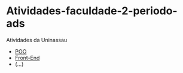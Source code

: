 # Atividades-faculdade-2-periodo-ads
Atividades da Uninassau
- [POO]()
- [Front-End](https://github.com/OneIsaque/atividades-faculdade-2-periodo-ads/tree/main/Front-End-atividades)
- (...)
